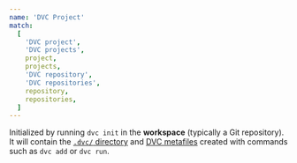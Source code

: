 ```yaml
---
name: 'DVC Project'
match:
  [
    'DVC project',
    'DVC projects',
    project,
    projects,
    'DVC repository',
    'DVC repositories',
    repository,
    repositories,
  ]
---
```


Initialized by running `dvc init` in the **workspace** (typically a Git
repository). It will contain the
[`.dvc/` directory](/doc/user-guide/dvc-files-and-directories#internal-directories-and-files)
and [DVC metafiles](/doc/user-guide/dvc-files-and-directories) created with
commands such as `dvc add` or `dvc run`.
